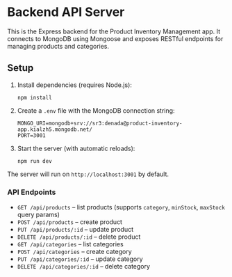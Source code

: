 # Backend API Server

This is the Express backend for the Product Inventory Management app. It connects to MongoDB using Mongoose and exposes RESTful endpoints for managing products and categories.


## Setup

1. Install dependencies (requires Node.js):
   ```
   npm install
   ```
2. Create a `.env` file with the MongoDB connection string:
   ```
   MONGO_URI=mongodb+srv://sr3:denada@product-inventory-app.kialzh5.mongodb.net/
   PORT=3001
   ```

3. Start the server (with automatic reloads):
   ```
   npm run dev
   ```

The server will run on `http://localhost:3001` by default.

### API Endpoints

- `GET /api/products` – list products (supports `category`, `minStock`, `maxStock` query params)
- `POST /api/products` – create product
- `PUT /api/products/:id` – update product
- `DELETE /api/products/:id` – delete product
- `GET /api/categories` – list categories
- `POST /api/categories` – create category
- `PUT /api/categories/:id` – update category
- `DELETE /api/categories/:id` – delete category
